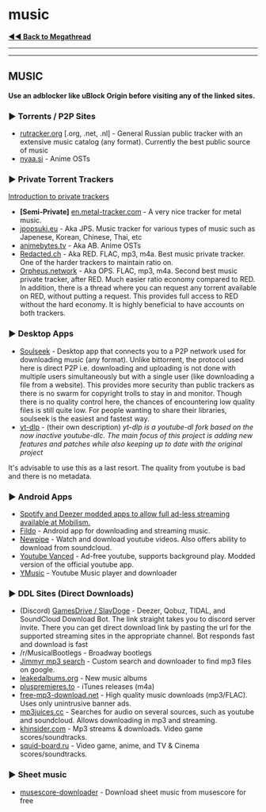 # music

[**◄◄ Back to Megathread**](https://www.reddit.com/r/Piracy/wiki/megathread)

***

***

## MUSIC

**Use an adblocker like uBlock Origin before visiting any of the linked sites.**

&#x20;

### ► Torrents / P2P Sites

* [rutracker.org](http://rutracker.org/forum/index.php) \[.org, .net, .nl] - General Russian public tracker with an extensive music catalog (any format). Currently the best public source of music
* [nyaa.si](https://nyaa.si/) - Anime OSTs

&#x20;

### ► Private Torrent Trackers

[Introduction to private trackers](https://www.reddit.com/r/Piracy/wiki/guides/private\_trackers)

* **\[Semi-Private]** [en.metal-tracker.com](https://en.metal-tracker.com/) - A very nice tracker for metal music.
* [jpopsuki.eu](https://jpopsuki.eu/) - Aka JPS. Music tracker for various types of music such as Japenese, Korean, Chinese, Thai, etc
* [animebytes.tv](https://animebytes.tv/) - Aka AB. Anime OSTs
* [Redacted.ch](https://redacted.ch/) - Aka RED. FLAC, mp3, m4a. Best music private tracker. One of the harder trackers to maintain ratio on.
* [Orpheus.network](https://orpheus.network/) - Aka OPS. FLAC, mp3, m4a. Second best music private tracker, after RED. Much easier ratio economy compared to RED. In addition, there is a thread where you can request any torrent available on RED, without putting a request. This provides full access to RED without the hard economy. It is highly beneficial to have accounts on both trackers.

&#x20;

### ► Desktop Apps

* [Soulseek](http://www.slsknet.org/news/node/1) - Desktop app that connects you to a P2P network used for downloading music (any format). Unlike bittorrent, the protocol used here is direct P2P i.e. downloading and uploading is not done with multiple users simultaneously but with a single user (like downloading a file from a website). This provides more security than public trackers as there is no swarm for copyright trolls to stay in and monitor. Though there is no quality control here, the chances of encountering low quality files is still quite low. For people wanting to share their libraries, soulseek is the easiest and fastest way.
* [yt-dlp](https://github.com/yt-dlp/yt-dlp) - (their own description) _yt-dlp is a youtube-dl fork based on the now inactive youtube-dlc. The main focus of this project is adding new features and patches while also keeping up to date with the original project_

It's advisable to use this as a last resort. The quality from youtube is bad and there is no metadata.

&#x20;

### ► Android Apps

* [Spotify and Deezer modded apps to allow full ad-less streaming available at Mobilism.](https://forum.mobilism.org/viewforum.php?f=399)
* [Fildo](https://fildo.net/android/en/) - Android app for downloading and streaming music.
* [Newpipe](https://newpipe.schabi.org/) - Watch and download youtube videos. Also offers ability to download from soundcloud.
* [Youtube Vanced](https://forum.xda-developers.com/android/apps-games/app-youtube-vanced-edition-t3758757) - Ad-free youtube, supports background play. Modded version of the official youtube app.
* [YMusic](https://forum.xda-developers.com/android/apps-games/app-youtube-music-sound-stream-youtubes-t3399722) - Youtube Music player and downloader

&#x20;

### ► DDL Sites (Direct Downloads)

* (Discord) [GamesDrive / SlavDoge](https://discord.com/invite/gwxRf6ySGK) - Deezer, Qobuz, TIDAL, and SoundCloud Download Bot. The link straight takes you to discord server invite. There you can get direct download link by pasting the url for the supported streaming sites in the appropriate channel. Bot responds fast and download is fast
* /r/MusicalBootlegs - Broadway bootlegs
* [Jimmyr mp3 search](http://www.jimmyr.com/mp3\_search.php) - Custom search and downloader to find mp3 files on google.
* [leakedalbums.org](https://leakedalbums.org/) - New music albums
* [pluspremieres.to](https://www.pluspremieres.to/) - iTunes releases (m4a)
* [free-mp3-download.net](https://free-mp3-download.net/) - High quality music downloads (mp3/FLAC). Uses only unintrusive banner ads.
* [mp3juices.cc](https://www.mp3juices.cc/) - Searches for audio on several sources, such as youtube and soundcloud. Allows downloading in mp3 and streaming.
* [khinsider.com](https://downloads.khinsider.com/) - Mp3 streams & downloads. Video game scores/soundtracks.
* [squid-board.ru](https://www.squid-board.ru/) - Video game, anime, and TV & Cinema scores/soundtracks.

&#x20;

### ► Sheet music

* [musescore-downloader](https://github.com/Xmader/musescore-downloader) - Download sheet music from musescore for free

&#x20;
